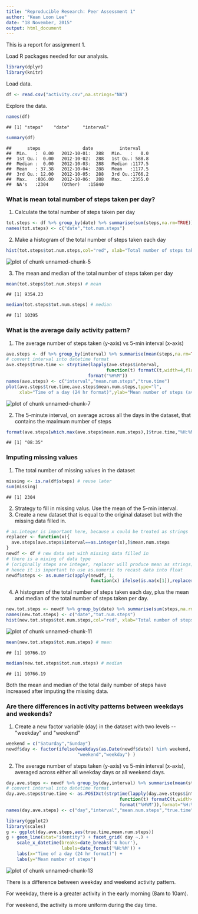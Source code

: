 ```yaml
---
title: "Reproducible Research: Peer Assessment 1"
author: "Kean Loon Lee"
date: "18 November, 2015"
output: html_document
---
```


This is a report for assignment 1.

Load R packages needed for our analysis.

```r
library(dplyr)
library(knitr)
```

Load data.  

```r
df <- read.csv("activity.csv",na.strings="NA")
```

Explore the data.

```r
names(df)
```

```
## [1] "steps"    "date"     "interval"
```

```r
summary(df)
```

```
##      steps                date          interval     
##  Min.   :  0.00   2012-10-01:  288   Min.   :   0.0  
##  1st Qu.:  0.00   2012-10-02:  288   1st Qu.: 588.8  
##  Median :  0.00   2012-10-03:  288   Median :1177.5  
##  Mean   : 37.38   2012-10-04:  288   Mean   :1177.5  
##  3rd Qu.: 12.00   2012-10-05:  288   3rd Qu.:1766.2  
##  Max.   :806.00   2012-10-06:  288   Max.   :2355.0  
##  NA's   :2304     (Other)   :15840
```

### What is mean total number of steps taken per day?
1. Calculate the total number of steps taken per day

```r
tot.steps <- df %>% group_by(date) %>% summarise(sum(steps,na.rm=TRUE))
names(tot.steps) <- c("date","tot.num.steps")
```

2. Make a histogram of the total number of steps taken each day

```r
hist(tot.steps$tot.num.steps,col="red", xlab="Total number of steps taken each day")
```

![plot of chunk unnamed-chunk-5](figure/unnamed-chunk-5-1.png) 

3. The mean and median of the total number of steps taken per day

```r
mean(tot.steps$tot.num.steps) # mean
```

```
## [1] 9354.23
```

```r
median(tot.steps$tot.num.steps) # median
```

```
## [1] 10395
```

### What is the average daily activity pattern?
1. The average number of steps taken (y-axis) vs 5-min interval (x-axis)

```r
ave.steps <- df %>% group_by(interval) %>% summarise(mean(steps,na.rm=TRUE))
# convert interval into datetime format
ave.steps$true.time <- strptime(lapply(ave.steps$interval,
                                      function(t) formatC(t,width=4,flag="0")),
                               format("%H%M"))
names(ave.steps) <- c("interval","mean.num.steps","true.time")
plot(ave.steps$true.time,ave.steps$mean.num.steps,type="l",
     xlab="Time of a day (24 hr format)",ylab="Mean number of steps (averaged over all days)")
```

![plot of chunk unnamed-chunk-7](figure/unnamed-chunk-7-1.png) 

2. The 5-minute interval, on average across all the days in the dataset, that contains the maximum number of steps

```r
format(ave.steps[which.max(ave.steps$mean.num.steps),]$true.time,"%H:%M")
```

```
## [1] "08:35"
```

### Imputing missing values
1. The total number of missing values in the dataset

```r
missing <- is.na(df$steps) # reuse later
sum(missing)
```

```
## [1] 2304
```

2. Strategy to fill in missing valus. Use the mean of the 5-min interval.
3. Create a new dataset that is equal to the original dataset but with the missing data filled in.

```r
# as.integer is important here, because x could be treated as strings
replacer <- function(x){
  ave.steps[ave.steps$interval==as.integer(x),]$mean.num.steps
}
newdf <- df # new data set with missing data filled in
# there is a mixing of data type 
# (originally steps are integer, replacer will produce mean as strings)
# hence it is important to use as.numeric to recast data into float
newdf$steps <- as.numeric(apply(newdf, 1, 
                                function(x) ifelse(is.na(x[1]),replacer(x[3]),x[1])))
```

4. A histogram of the total number of steps taken each day, plus the mean and median of the total number of steps taken per day.

```r
new.tot.steps <- newdf %>% group_by(date) %>% summarise(sum(steps,na.rm=TRUE))
names(new.tot.steps) <- c("date","tot.num.steps")
hist(new.tot.steps$tot.num.steps,col="red", xlab="Total number of steps taken each day (new data set)") # histogram
```

![plot of chunk unnamed-chunk-11](figure/unnamed-chunk-11-1.png) 

```r
mean(new.tot.steps$tot.num.steps) # mean
```

```
## [1] 10766.19
```

```r
median(new.tot.steps$tot.num.steps) # median
```

```
## [1] 10766.19
```
Both the mean and median of the total daily number of steps have increased after imputing the missing data.

### Are there differences in activity patterns between weekdays and weekends?
1. Create a new factor variable (day) in the dataset with two levels -- "weekday" and "weekend"

```r
weekend = c("Saturday","Sunday")
newdf$day <- factor(ifelse(weekdays(as.Date(newdf$date)) %in% weekend,
                           "weekend","weekday") )
```

2. The average number of steps taken (y-axis) vs 5-min interval (x-axis), averaged across either all weekday days or all weekend days.

```r
day.ave.steps <- newdf %>% group_by(day,interval) %>% summarise(mean(steps,na.rm=TRUE))
# convert interval into datetime format
day.ave.steps$true.time <- as.POSIXct(strptime(lapply(day.ave.steps$interval,
                                           function(t) formatC(t,width=4,flag="0")),
                                           format("%H%M")),format="%H:%M")
names(day.ave.steps) <- c("day","interval","mean.num.steps","true.time")

library(ggplot2)
library(scales)
g <- ggplot(day.ave.steps,aes(true.time,mean.num.steps))
g + geom_line(stat="identity") + facet_grid( day ~.) + 
    scale_x_datetime(breaks=date_breaks('4 hour'), 
                     labels=date_format('%H:%M')) +
    labs(x="Time of a day (24 hr format)") +
    labs(y="Mean number of steps")
```

![plot of chunk unnamed-chunk-13](figure/unnamed-chunk-13-1.png) 

There is a difference between weekday and weekend activity pattern. 

For weekday, there is a greater activity in the early morning (8am to 10am). 

For weekend, the activity is more uniform during the day time.
